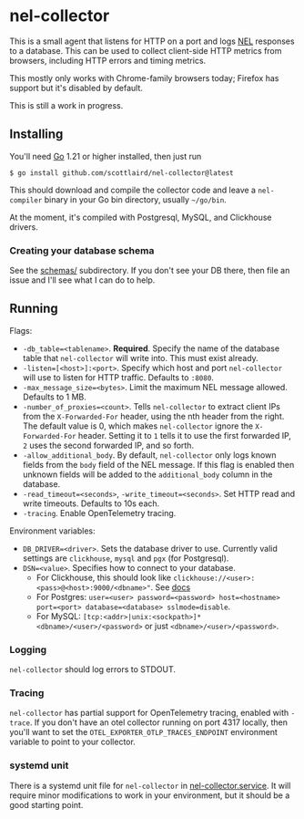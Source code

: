 # nel-collector

This is a small agent that listens for HTTP on a port and logs
[NEL](https://developer.mozilla.org/en-US/docs/Web/HTTP/Guides/Network_Error_Logging)
responses to a database.  This can be used to collect client-side HTTP
metrics from browsers, including HTTP errors and timing metrics.

This mostly only works with Chrome-family browsers today; Firefox has
support but it's disabled by default.

This is still a work in progress.

## Installing

You'll need [Go](https://go.dev) 1.21 or higher installed, then just run

```
$ go install github.com/scottlaird/nel-collector@latest
```

This should download and compile the collector code and leave a
`nel-compiler` binary in your Go bin directory, usually `~/go/bin`.

At the moment, it's compiled with Postgresql, MySQL, and Clickhouse
drivers.

### Creating your database schema

See the [schemas/](schemas/) subdirectory.  If you don't see your DB
there, then file an issue and I'll see what I can do to help.

## Running

Flags:

- `-db_table=<tablename>`.  **Required**.  Specify the name of the
  database table that `nel-collector` will write into.  This must
  exist already.
- `-listen=[<host>]:<port>`.  Specify which host and port
  `nel-collector` will use to listen for HTTP traffic.  Defaults to
  `:8080`.
- `-max_message_size=<bytes>`.  Limit the maximum NEL message allowed.
  Defaults to 1 MB.
- `-number_of_proxies=<count>`.  Tells `nel-collector` to extract
  client IPs from the `X-Forwarded-For` header, using the nth header
  from the right.  The default value is 0, which makes `nel-collector`
  ignore the `X-Forwarded-For` header.  Setting it to `1` tells it to
  use the first forwarded IP, `2` uses the second forwarded IP, and so
  forth.
- `-allow_additional_body`.  By default, `nel-collector` only logs
  known fields from the `body` field of the NEL message.  If this flag
  is enabled then unknown fields will be added to the
  `additional_body` column in the database.
- `-read_timeout=<seconds>`, `-write_timeout=<seconds>`.  Set HTTP
  read and write timeouts.  Defaults to 10s each.
- `-tracing`.  Enable OpenTelemetry tracing.

Environment variables:

- `DB_DRIVER=<driver>`.  Sets the database driver to use.  Currently
  valid settings are `clickhouse`, `mysql` and `pgx` (for Postgresql).
- `DSN=<value>`.  Specifies how to connect to your database.
    - For Clickhouse, this should look like
      `clickhouse://<user>:<pass>@<host>:9000/<dbname>"`.  See
      [docs](https://github.com/ClickHouse/clickhouse-go?tab=readme-ov-file#dsn)
    - For Postgres: `user=<user> password=<password> host=<hostname>
      port=<port> database=<database> sslmode=disable`.
    - For MySQL:
      `[tcp:<addr>|unix:<sockpath>]*<dbname>/<user>/<password>` or
      just `<dbname>/<user>/<password>`.

### Logging

`nel-collector` should log errors to STDOUT.

### Tracing

`nel-collector` has partial support for OpenTelemetry tracing, enabled
with `-trace`.  If you don't have an otel collector running on port
4317 locally, then you'll want to set the
`OTEL_EXPORTER_OTLP_TRACES_ENDPOINT` environment variable to point to
your collector.


### systemd unit

There is a systemd unit file for `nel-collector` in
[nel-collector.service](nel-collector.service).  It will require minor
modifications to work in your environment, but it should be a good
starting point.
